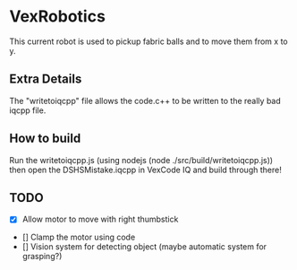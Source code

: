 # VexRobotics

This current robot is used to pickup fabric balls and to move them from x to y.

## Extra Details

The "writetoiqcpp" file allows the code.c++ to be written to the really bad iqcpp file.

## How to build

Run the writetoiqcpp.js (using nodejs (node ./src/build/writetoiqcpp.js)) then open the DSHSMistake.iqcpp in VexCode IQ and build through there!
## TODO

- [X] Allow motor to move with right thumbstick
- [] Clamp the motor using code
- [] Vision system for detecting object (maybe automatic system for grasping?)
